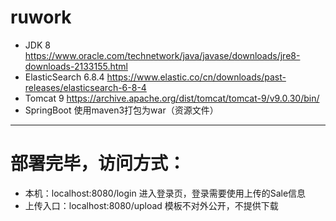 # ruwork
* JDK 8   https://www.oracle.com/technetwork/java/javase/downloads/jre8-downloads-2133155.html 
* ElasticSearch 6.8.4 https://www.elastic.co/cn/downloads/past-releases/elasticsearch-6-8-4
* Tomcat 9 https://archive.apache.org/dist/tomcat/tomcat-9/v9.0.30/bin/
* SpringBoot 使用maven3打包为war（资源文件）
-----------
# 部署完毕，访问方式：
* 本机：localhost:8080/login 进入登录页，登录需要使用上传的Sale信息
* 上传入口：localhost:8080/upload 模板不对外公开，不提供下载

